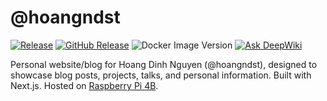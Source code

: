 # @hoangndst
[![Release](https://github.com/hoangndst/hoangndst-homepage/actions/workflows/release.yaml/badge.svg)](https://github.com/hoangndst/hoangndst-homepage/actions/workflows/release.yaml)
[![GitHub Release](https://img.shields.io/github/v/release/hoangndst/hoangndst-homepage)](https://github.com/hoangndst/hoangndst-homepage/releases)
![Docker Image Version](https://img.shields.io/docker/v/hoangndst/homepage)
[![Ask DeepWiki](https://deepwiki.com/badge.svg)](https://deepwiki.com/hoangndst/hoangndst-homepage)

Personal website/blog for Hoang Dinh Nguyen (@hoangndst), designed to showcase blog posts, projects, talks, and personal information. Built with Next.js. Hosted on [Raspberry Pi 4B](https://www.raspberrypi.com/products/raspberry-pi-4-model-b/).